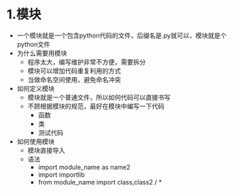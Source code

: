 # 1.模块
- 一个模块就是一个包含python代码的文件，后缀名是.py就可以，模块就是个python文件
- 为什么需要用模块
    - 程序太大，编写维护非常不方便，需要拆分
    - 模块可以增加代码重复利用的方式
    - 当做命名空间使用，避免命名冲突
- 如何定义模块
    - 模块就是一个普通文件，所以如何代码可以直接书写    
    - 不顾根据模块的规范，最好在模块中编写一下代码
        - 函数
        - 类
        - 测试代码
- 如何使用模块
    - 模块直接导入
    - 语法
        - import module_name as name2
        - import importlib
        - from module_name import class,class2 / *
                